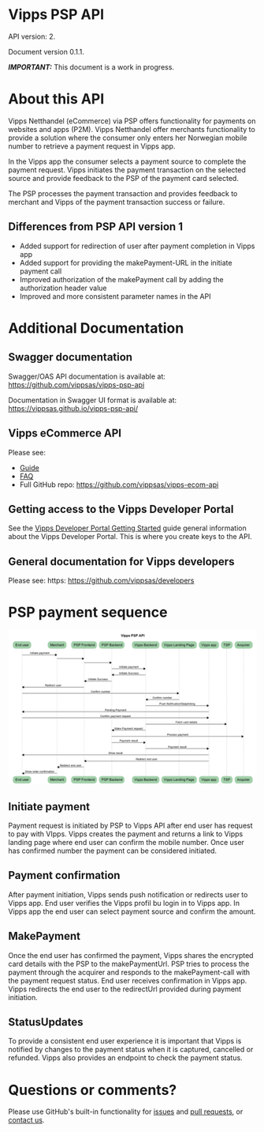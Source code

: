 # Vipps PSP API

API version: 2.

Document version 0.1.1.

_**IMPORTANT:**_ This document is a work in progress.

# About this API

Vipps Netthandel (eCommerce) via PSP offers functionality for payments on
websites and apps (P2M). Vipps Netthandel offer merchants functionality to
provide a solution where the consumer only enters her Norwegian mobile number
to retrieve a payment request in Vipps app.

In the Vipps app the consumer
selects a payment source to complete the payment request. Vipps initiates
the payment transaction on the selected source and provide feedback to the
PSP of the payment card selected.

The PSP processes the payment transaction
and provides feedback to merchant and Vipps of the payment transaction
success or failure.

## Differences from PSP API version 1

* Added support for redirection of user after payment completion in Vipps app
* Added support for providing the makePayment-URL in the initiate payment call
* Improved authorization of the makePayment call by adding the authorization header value
* Improved and more consistent parameter names in the API

# Additional Documentation

## Swagger documentation

Swagger/OAS API documentation is available at: https://github.com/vippsas/vipps-psp-api

Documentation in Swagger UI format is available at: https://vippsas.github.io/vipps-psp-api/

## Vipps eCommerce API

Please see:

* [Guide](https://github.com/vippsas/vipps-ecom-api/blob/master/vipps-ecom-api.md)
* [FAQ](https://github.com/vippsas/vipps-ecom-api/blob/master/vipps-ecom-api-faq.md)
* Full GitHub repo: https://github.com/vippsas/vipps-ecom-api

## Getting access to the Vipps Developer Portal

See the
[Vipps Developer Portal Getting Started](https://github.com/vippsas/vipps-developers/blob/master/vipps-developer-portal-getting-started.md)
guide general information about the Vipps Developer Portal.
This is where you create keys to the API.

## General documentation for Vipps developers

Please see: https:  https://github.com/vippsas/developers

# PSP payment sequence

![PSP API sequence diagram](images/psp-sequence-diagram.png)

## Initiate payment

Payment request is initiated by PSP to Vipps API after end user has request to pay with VIpps. Vipps creates the payment and returns a link to Vipps landing page where end user can confirm the mobile number. Once user has confirmed number the payment can be considered initiated.

## Payment confirmation

After payment initiation, Vipps sends push notification or redirects user to Vipps app. End user verifies the Vipps profil bu login in to Vipps app. In Vipps app the end user can select payment source and confirm the amount.

## MakePayment

Once the end user has confirmed the payment, Vipps shares the encrypted card details with the PSP to the makePaymentUrl. PSP tries to process the payment through the acquirer and responds to the makePayment-call with the payment request status. End user receives confirmation in Vipps app. Vipps redirects the end user to the redirectUrl provided during payment initiation.

## StatusUpdates

To provide a consistent end user experience it is important that Vipps is notified by changes to the payment status when it is captured, cancelled or refunded. Vipps also provides an endpoint to check the payment status.

# Questions or comments?

Please use GitHub's built-in functionality for
[issues](https://github.com/vippsas/vipps-invoice-api/issues) and
[pull requests](https://github.com/vippsas/vipps-invoice-api/pulls),
or [contact us](https://github.com/vippsas/vipps-developers/blob/master/contact.md).
